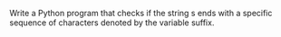Write a Python program that checks if the string s ends with a specific
sequence of characters denoted by the variable suffix.

